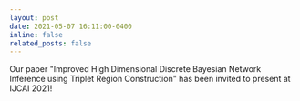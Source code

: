 ```yaml
---
layout: post
date: 2021-05-07 16:11:00-0400
inline: false
related_posts: false
---
```


Our paper "Improved High Dimensional Discrete Bayesian Network Inference using Triplet Region Construction" has been invited to present at IJCAI 2021!

